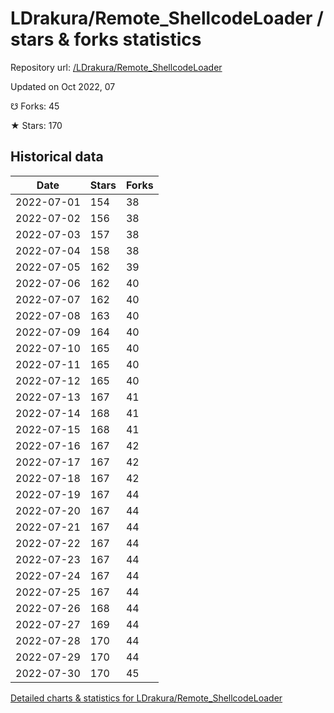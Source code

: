 # LDrakura/Remote_ShellcodeLoader / stars & forks statistics

Repository url: [/LDrakura/Remote_ShellcodeLoader](https://github.com/LDrakura/Remote_ShellcodeLoader)

Updated on Oct 2022, 07

☋ Forks: 45

★ Stars: 170

## Historical data
| Date | Stars | Forks |
|------|-------|-------|
| 2022-07-01 | 154 | 38 | 
| 2022-07-02 | 156 | 38 | 
| 2022-07-03 | 157 | 38 | 
| 2022-07-04 | 158 | 38 | 
| 2022-07-05 | 162 | 39 | 
| 2022-07-06 | 162 | 40 | 
| 2022-07-07 | 162 | 40 | 
| 2022-07-08 | 163 | 40 | 
| 2022-07-09 | 164 | 40 | 
| 2022-07-10 | 165 | 40 | 
| 2022-07-11 | 165 | 40 | 
| 2022-07-12 | 165 | 40 | 
| 2022-07-13 | 167 | 41 | 
| 2022-07-14 | 168 | 41 | 
| 2022-07-15 | 168 | 41 | 
| 2022-07-16 | 167 | 42 | 
| 2022-07-17 | 167 | 42 | 
| 2022-07-18 | 167 | 42 | 
| 2022-07-19 | 167 | 44 | 
| 2022-07-20 | 167 | 44 | 
| 2022-07-21 | 167 | 44 | 
| 2022-07-22 | 167 | 44 | 
| 2022-07-23 | 167 | 44 | 
| 2022-07-24 | 167 | 44 | 
| 2022-07-25 | 167 | 44 | 
| 2022-07-26 | 168 | 44 | 
| 2022-07-27 | 169 | 44 | 
| 2022-07-28 | 170 | 44 | 
| 2022-07-29 | 170 | 44 | 
| 2022-07-30 | 170 | 45 | 


[Detailed charts & statistics for LDrakura/Remote_ShellcodeLoader](https://reviewgithub.com/rep/LDrakura/Remote_ShellcodeLoader)

